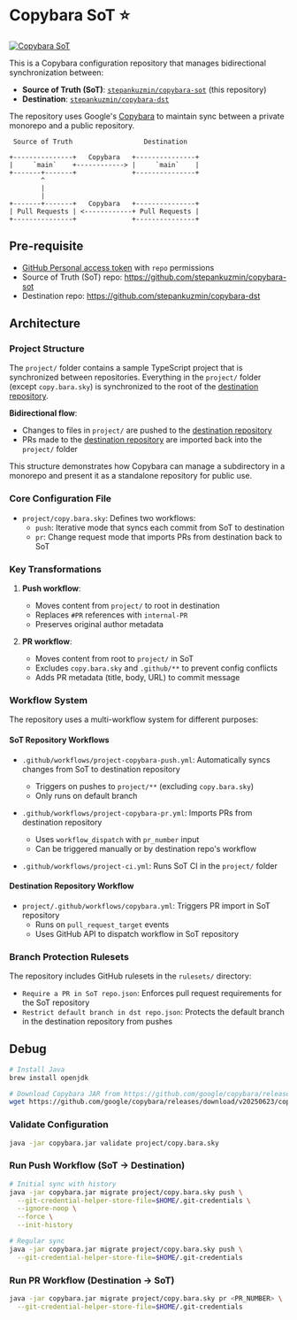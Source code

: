 # Copybara SoT ⭐️

[![Copybara SoT](https://github.com/stepankuzmin/copybara-sot/actions/workflows/project-copybara-push.yml/badge.svg)](https://github.com/stepankuzmin/copybara-sot/actions/workflows/copybara.yml)

This is a Copybara configuration repository that manages bidirectional synchronization between:
- **Source of Truth (SoT)**: [`stepankuzmin/copybara-sot`](https://github.com/stepankuzmin/copybara-sot) (this repository)
- **Destination**: [`stepankuzmin/copybara-dst`](https://github.com/stepankuzmin/copybara-dst)

The repository uses Google's [Copybara](https://github.com/google/copybara/) to maintain sync between a private monorepo and a public repository.

```
 Source of Truth                  Destination

+---------------+   Copybara   +---------------+
|     `main`    +------------> |     `main`    |
+-------+-------+              +---------------+
        ^
        |
        |
+-------+-------+   Copybara   +---------------+
| Pull Requests | <------------+ Pull Requests |
+---------------+              +---------------+
```

## Pre-requisite

- [GitHub Personal access token](https://github.com/settings/tokens) with `repo` permissions
- Source of Truth (SoT) repo: https://github.com/stepankuzmin/copybara-sot
- Destination repo: https://github.com/stepankuzmin/copybara-dst

## Architecture

### Project Structure

The `project/` folder contains a sample TypeScript project that is synchronized between repositories. Everything in the `project/` folder (except `copy.bara.sky`) is synchronized to the root of the [destination repository](https://github.com/stepankuzmin/copybara-dst).

**Bidirectional flow**:
  - Changes to files in `project/` are pushed to the [destination repository](https://github.com/stepankuzmin/copybara-dst)
  - PRs made to the [destination repository](https://github.com/stepankuzmin/copybara-dst) are imported back into the `project/` folder

This structure demonstrates how Copybara can manage a subdirectory in a monorepo and present it as a standalone repository for public use.

### Core Configuration File

- `project/copy.bara.sky`: Defines two workflows:
  - `push`: Iterative mode that syncs each commit from SoT to destination
  - `pr`: Change request mode that imports PRs from destination back to SoT

### Key Transformations

1. **Push workflow**:
   - Moves content from `project/` to root in destination
   - Replaces `#PR` references with `internal-PR`
   - Preserves original author metadata

2. **PR workflow**:
   - Moves content from root to `project/` in SoT
   - Excludes `copy.bara.sky` and `.github/**` to prevent config conflicts
   - Adds PR metadata (title, body, URL) to commit message

### Workflow System

The repository uses a multi-workflow system for different purposes:

#### SoT Repository Workflows

- `.github/workflows/project-copybara-push.yml`: Automatically syncs changes from SoT to destination repository
  - Triggers on pushes to `project/**` (excluding `copy.bara.sky`)
  - Only runs on default branch

- `.github/workflows/project-copybara-pr.yml`: Imports PRs from destination repository
  - Uses `workflow_dispatch` with `pr_number` input
  - Can be triggered manually or by destination repo's workflow

- `.github/workflows/project-ci.yml`: Runs SoT CI in the `project/` folder

#### Destination Repository Workflow

- `project/.github/workflows/copybara.yml`: Triggers PR import in SoT repository
  - Runs on `pull_request_target` events
  - Uses GitHub API to dispatch workflow in SoT repository

### Branch Protection Rulesets

The repository includes GitHub rulesets in the `rulesets/` directory:

- `Require a PR in SoT repo.json`: Enforces pull request requirements for the SoT repository
- `Restrict default branch in dst repo.json`: Protects the default branch in the destination repository from pushes

## Debug

```bash
# Install Java
brew install openjdk

# Download Copybara JAR from https://github.com/google/copybara/releases
wget https://github.com/google/copybara/releases/download/v20250623/copybara_deploy.jar -O copybara.jar
```

### Validate Configuration

```bash
java -jar copybara.jar validate project/copy.bara.sky
```

### Run Push Workflow (SoT → Destination)

```bash
# Initial sync with history
java -jar copybara.jar migrate project/copy.bara.sky push \
  --git-credential-helper-store-file=$HOME/.git-credentials \
  --ignore-noop \
  --force \
  --init-history

# Regular sync
java -jar copybara.jar migrate project/copy.bara.sky push \
  --git-credential-helper-store-file=$HOME/.git-credentials
```

### Run PR Workflow (Destination → SoT)

```bash
java -jar copybara.jar migrate project/copy.bara.sky pr <PR_NUMBER> \
  --git-credential-helper-store-file=$HOME/.git-credentials
```
